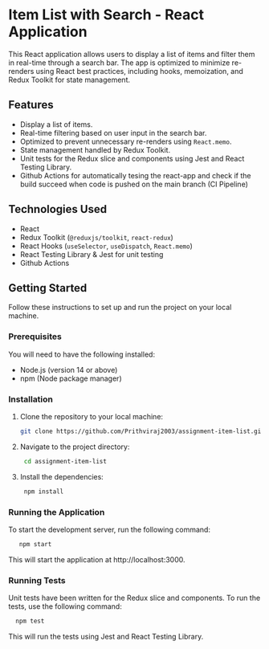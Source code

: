 # Item List with Search - React Application

This React application allows users to display a list of items and filter them in real-time through a search bar. The app is optimized to minimize re-renders using React best practices, including hooks, memoization, and Redux Toolkit for state management.

## Features

- Display a list of items.
- Real-time filtering based on user input in the search bar.
- Optimized to prevent unnecessary re-renders using `React.memo`.
- State management handled by Redux Toolkit.
- Unit tests for the Redux slice and components using Jest and React Testing Library.
- Github Actions for automatically tesing the react-app and check if the build succeed when code is pushed on the main branch (CI Pipeline)

## Technologies Used

- React
- Redux Toolkit (`@reduxjs/toolkit`, `react-redux`)
- React Hooks (`useSelector`, `useDispatch`, `React.memo`)
- React Testing Library & Jest for unit testing
- Github Actions

## Getting Started

Follow these instructions to set up and run the project on your local machine.

### Prerequisites

You will need to have the following installed:

- Node.js (version 14 or above)
- npm (Node package manager)

### Installation

1. Clone the repository to your local machine:

   ```bash
   git clone https://github.com/Prithviraj2003/assignment-item-list.git
   ```
2. Navigate to the project directory:
   ```bash
    cd assignment-item-list
   ```
3. Install the dependencies:
   ```bash
    npm install
   ```
### Running the Application 

To start the development server, run the following command:
  ```bash
     npm start
  ```
This will start the application at http://localhost:3000.

### Running Tests

Unit tests have been written for the Redux slice and components. To run the tests, use the following command:

  ```bash
    npm test
  ```
This will run the tests using Jest and React Testing Library.





